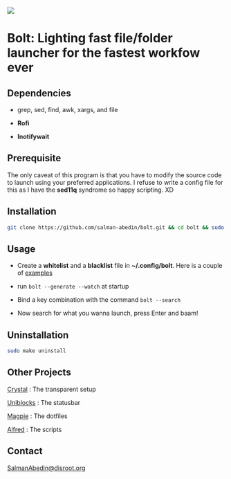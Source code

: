 ![](preview/bolt.gif)

# Bolt: Lighting fast file/folder launcher for the fastest workfow ever

## Dependencies

- grep, sed, find, awk, xargs, and file

- **Rofi**

- **Inotifywait**

## Prerequisite

The only caveat of this program is that you have to modify the source code to launch using your preferred applications.
I refuse to write a config file for this as I have the **sed11q** syndrome so happy scripting. XD

## Installation

```sh
git clone https://github.com/salman-abedin/bolt.git && cd bolt && sudo make install
```

## Usage

- Create a **whitelist** and a **blacklist** file in **~/.config/bolt**. 
    Here is a couple of [examples](https://github.com/salman-abedin/bolt/tree/master/example_config)

- run `bolt --generate --watch` at startup

- Bind a key combination with the command `bolt --search`

- Now search for what you wanna launch, press Enter and baam!

## Uninstallation

```sh
sudo make uninstall
```

## Other Projects

[Crystal](https://github.com/salman-abedin/crystal)
: The transparent setup

[Uniblocks](https://github.com/salman-abedin/uniblocks)
: The statusbar

[Magpie](https://github.com/salman-abedin/magpie)
: The dotfiles

[Alfred](https://github.com/salman-abedin/alfred)
: The scripts

## Contact

SalmanAbedin@disroot.org
